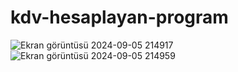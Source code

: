 # kdv-hesaplayan-program
![Ekran görüntüsü 2024-09-05 214917](https://github.com/user-attachments/assets/76713daa-2725-4297-a224-543742bc4f52)
![Ekran görüntüsü 2024-09-05 214959](https://github.com/user-attachments/assets/69903343-e029-4a0f-ad41-4d61b3e424c0)
